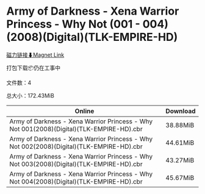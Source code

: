 # Army of Darkness - Xena Warrior Princess - Why Not (001 - 004)(2008)(Digital)(TLK-EMPIRE-HD)

[磁力链接⬇Magnet Link](magnet:?xt=urn:btih:4db539281def60f635040a1a68f82a9640dde042&dn=Army%20of%20Darkness%20-%20Xena%20Warrior%20Princess%20-%20Why%20Not%20%28001%20-%20004%29%282008%29%28Digital%29%28TLK-EMPIRE-HD%29)

打包下载📦仍在工事中

文件数：4

总大小：172.43MiB

Online | Download
--- | ---
Army of Darkness - Xena Warrior Princess - Why Not 001(2008)(Digital)(TLK-EMPIRE-HD).cbr | 38.88MiB
Army of Darkness - Xena Warrior Princess - Why Not 002(2008)(Digital)(TLK-EMPIRE-HD).cbr | 44.61MiB
Army of Darkness - Xena Warrior Princess - Why Not 003(2008)(Digital)(TLK-EMPIRE-HD).cbr | 43.27MiB
Army of Darkness - Xena Warrior Princess - Why Not 004(2008)(Digital)(TLK-EMPIRE-HD).cbr | 45.67MiB